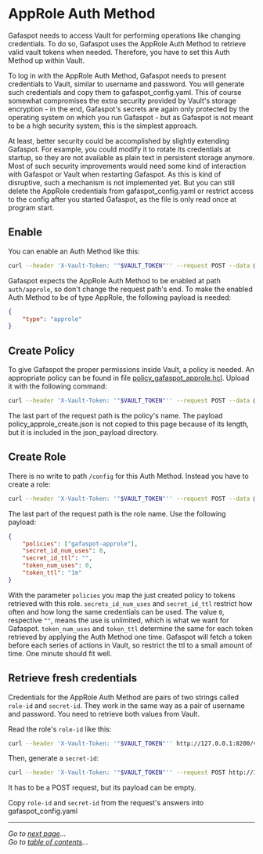 # AppRole Auth Method

Gafaspot needs to access Vault for performing operations like changing credentials. To do so, Gafaspot uses the AppRole Auth Method to retrieve valid vault tokens when needed. Therefore, you have to set this Auth Method up within Vault.

To log in with the AppRole Auth Method, Gafaspot needs to present credentials to Vault, similar to username and password. You will generate such credentials and copy them to gafaspot_config.yaml. This of course somewhat compromises the extra security provided by Vault's storage encryption - in the end, Gafaspot's secrets are again only protected by the operating system on which you run Gafaspot - but as Gafaspot is not meant to be a high security system, this is the simplest approach.

At least, better security could be accomplished by slightly extending Gafaspot. For example, you could modify it to rotate its credentials at startup, so they are not available as plain text in persistent storage anymore. Most of such security improvements would need some kind of interaction with Gafaspot or Vault when restarting Gafaspot. As this is kind of disruptive, such a mechanism is not implemented yet. But you can still delete the AppRole credentials from gafaspot_config.yaml or restrict access to the config after you started Gafaspot, as the file is only read once at program start.

## Enable
You can enable an Auth Method like this:

```sh
curl --header 'X-Vault-Token: '"$VAULT_TOKEN"'' --request POST --data @auth_approle_enable.json http://127.0.0.1:8200/v1/sys/auth/approle
```

Gafaspot expects the AppRole Auth Method to be enabled at path `auth/approle`, so don't change the request path's end. To make the enabled Auth Method to be of type AppRole, the following payload is needed:

```json
{
    "type": "approle"
}
```

## Create Policy
To give Gafaspot the proper permissions inside Vault, a policy is needed. An appropriate policy can be found in file [policy_gafaspot_approle.hcl](policy_gafaspot_approle.hcl). Upload it with the following command:

```sh
curl --header 'X-Vault-Token: '"$VAULT_TOKEN"'' --request POST --data @policy_approle_create.json http://127.0.0.1:8200/v1/sys/policy/gafaspot-approle
```

The last part of the request path is the policy's name. The payload policy_approle_create.json is not copied to this page because of its length, but it is included in the json_payload directory.

## Create Role
There is no write to path `/config` for this Auth Method. Instead you have to create a role:

```sh
curl --header 'X-Vault-Token: '"$VAULT_TOKEN"'' --request POST --data @auth_approle_role.json http://127.0.0.1:8200/v1/auth/approle/role/gafaspot
```

The last part of the request path is the role name. Use the following payload:

```json
{
    "policies": ["gafaspot-approle"],
    "secret_id_num_uses": 0,
    "secret_id_ttl": "",
    "token_num_uses": 0,
    "token_ttl": "1m"
}
```

With the parameter `policies` you map the just created policy to tokens retrieved with this role. `secrets_id_num_uses` and `secret_id_ttl` restrict how often and how long the same credentials can be used. The value `0`, respective `""`, means the use is unlimited, which is what we want for Gafaspot. `token_num_uses` and `token_ttl` determine the same for each token retrieved by applying the Auth Method one time. Gafaspot will fetch a token before each series of actions in Vault, so restrict the ttl to a small amount of time. One minute should fit well.

## Retrieve fresh credentials
Credentials for the AppRole Auth Method are pairs of two strings called `role-id` and `secret-id`. They work in the same way as a pair of username and password. You need to retrieve both values from Vault.

Read the role's `role-id` like this:

```sh
curl --header 'X-Vault-Token: '"$VAULT_TOKEN"'' http://127.0.0.1:8200/v1/auth/approle/role/gafaspot/role-id
```

Then, generate a `secret-id`:

```sh
curl --header 'X-Vault-Token: '"$VAULT_TOKEN"'' --request POST http://127.0.0.1:8200/v1/auth/approle/role/gafaspot/secret-id
```

It has to be a POST request, but its payload can be empty.

Copy `role-id` and `secret-id` from the request's answers into gafaspot_config.yaml

---
*Go to [next page](auth_ldap.md)...*  
*Go to [table of contents](README.md)...*
